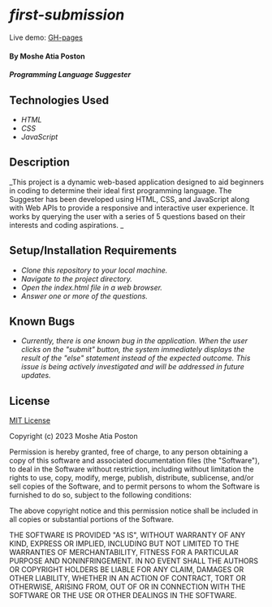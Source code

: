 # _first-submission_

Live demo: [GH-pages](#)

#### By **Moshe Atia Poston**

#### _Programming Language Suggester_

## Technologies Used

* _HTML_
* _CSS_
* _JavaScript_

## Description

_This project is a dynamic web-based application designed to aid beginners in coding to determine their ideal first programming language. The Suggester has been developed using HTML, CSS, and JavaScript along with Web APIs to provide a responsive and interactive user experience. It works by querying the user with a series of 5 questions based on their interests and coding aspirations. _

## Setup/Installation Requirements

* _Clone this repository to your local machine._
* _Navigate to the project directory._
* _Open the index.html file in a web browser._
* _Answer one or more of the questions._

## Known Bugs

* _Currently, there is one known bug in the application. When the user clicks on the "submit" button, the system immediately displays the result of the "else" statement instead of the expected outcome. This issue is being actively investigated and will be addressed in future updates._

## License

[MIT License](https://choosealicense.com/licenses/mit/)

Copyright (c) 2023 Moshe Atia Poston

Permission is hereby granted, free of charge, to any person obtaining a copy
of this software and associated documentation files (the "Software"), to deal
in the Software without restriction, including without limitation the rights
to use, copy, modify, merge, publish, distribute, sublicense, and/or sell
copies of the Software, and to permit persons to whom the Software is
furnished to do so, subject to the following conditions:

The above copyright notice and this permission notice shall be included in all
copies or substantial portions of the Software.

THE SOFTWARE IS PROVIDED "AS IS", WITHOUT WARRANTY OF ANY KIND, EXPRESS OR
IMPLIED, INCLUDING BUT NOT LIMITED TO THE WARRANTIES OF MERCHANTABILITY,
FITNESS FOR A PARTICULAR PURPOSE AND NONINFRINGEMENT. IN NO EVENT SHALL THE
AUTHORS OR COPYRIGHT HOLDERS BE LIABLE FOR ANY CLAIM, DAMAGES OR OTHER
LIABILITY, WHETHER IN AN ACTION OF CONTRACT, TORT OR OTHERWISE, ARISING FROM,
OUT OF OR IN CONNECTION WITH THE SOFTWARE OR THE USE OR OTHER DEALINGS IN THE
SOFTWARE.